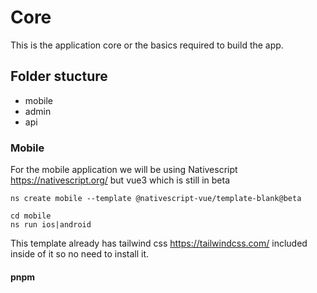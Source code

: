 # Core

This is the application core or the basics required to build the app.

## Folder stucture

- mobile
- admin
- api

### Mobile

For the mobile application we will be using Nativescript https://nativescript.org/ but vue3
which is still in beta

```
ns create mobile --template @nativescript-vue/template-blank@beta

cd mobile
ns run ios|android
```

This template already has tailwind css https://tailwindcss.com/ included inside of it so no need to install it.

#### pnpm
